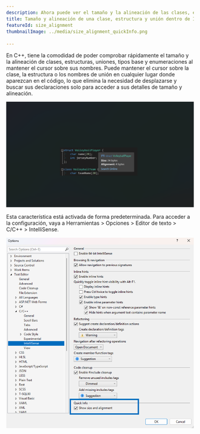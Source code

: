 ```yaml
---
description: Ahora puede ver el tamaño y la alineación de las clases, estructuras, uniones, tipos base y enumeraciones antes de compilar el código.
title: Tamaño y alineación de una clase, estructura y unión dentro de Información rápida.
featureId: size_alignment
thumbnailImage: ../media/size_alignment_quickInfo.png

---
```



En C++, tiene la comodidad de poder comprobar rápidamente el tamaño y la alineación de clases, estructuras, uniones, tipos base y enumeraciones al mantener el cursor sobre sus nombres. Puede mantener el cursor sobre la clase, la estructura o los nombres de unión en cualquier lugar donde aparezcan en el código, lo que elimina la necesidad de desplazarse y buscar sus declaraciones solo para acceder a sus detalles de tamaño y alineación.

![Tamaño y alineación](../media/size_alignment_quickInfo.png "Tamaño y alineación")

Esta característica está activada de forma predeterminada. Para acceder a la configuración, vaya a Herramientas > Opciones > Editor de texto > C/C++ > IntelliSense.

![Configuración de tamaño y alineación](../media/setting_size_alignment.png "Configuración de tamaño y alineación")
